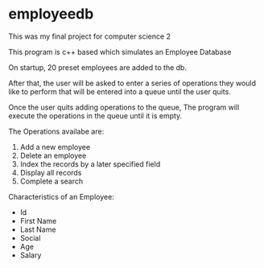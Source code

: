 # employeedb
This was my final project for computer science 2

This program is c++ based which simulates an Employee Database

On startup, 20 preset employees are added to the db.

After that, the user will be asked to enter a series of operations they would like to perform that will be entered into a queue until the user quits.

Once the user quits adding operations to the queue, The program will execute the operations in the queue until it is empty.

The Operations availabe are: 
1. Add a new employee
2. Delete an employee
3. Index the records by a later specified field
4. Display all records
5. Complete a search 


Characteristics of an Employee:
- Id
- First Name
- Last Name
- Social 
- Age 
- Salary
